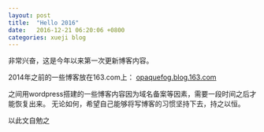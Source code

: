 ```yaml
---
layout: post
title:  "Hello 2016"
date:   2016-12-21 06:20:06 +0800
categories: xueji blog
---
```

非常兴奋，这是今年以来第一次更新博客内容。

2014年之前的一些博客放在163.com上：
[opaquefog.blog.163.com](http://opaquefog.blog.163.com/)

之间用wordpress搭建的一些博客内容因为域名备案等因素，需要一段时间之后才能恢复出来。
无论如何，希望自己能够将写博客的习惯坚持下去，持之以恒。

以此文自勉之
